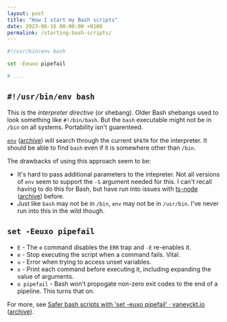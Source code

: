 ```yaml
---
layout: post
title: "How I start my Bash scripts"
date: 2023-06-16 00:00:00 +0100
permalink: /starting-bash-scripts/
---
```


```bash
#!/usr/bin/env bash

set -Eeuxo pipefail

# ...
```

## `#!/usr/bin/env bash`

This is the _interpreter directive_ (or shebang). 
Older Bash shebangs used to look something like `#!/bin/bash`.
But the `bash` executable might not be in `/bin` on all systems.
Portability isn't guarenteed.

[`env`](https://en.wikipedia.org/wiki/Env) ([archive](https://archive.ph/cklkn)) will search through the current `$PATH` for the interpreter.
It should be able to find `bash` even if it is somewhere other than `/bin`.

The drawbacks of using this approach seem to be:
- It's hard to pass additional parameters to the intepreter. Not all versions of `env` seem to support the `-S` argument needed for this. I can't recall having to do this for Bash, but have run into issues with [ts-node](https://typestrong.org/ts-node/docs/options) ([archive](https://archive.ph/d6Whp)) before.
- Just like `bash` may not be in `/bin`, `env` may not be in `/usr/bin`. I've never run into this in the wild though.

## `set -Eeuxo pipefail`

- `E` - The `e` command disables the `ERR` trap and `-E` re-enables it.
- `e` - Stop executing the script when a command fails. Vital.
- `u` - Error when trying to access unset variables.
- `x` - Print each command before executing it, including expanding the value of arguments.
- `o pipefail` - Bash won't propogate non-zero exit codes to the end of a pipeline. This turns that on.

For more, see [Safer bash scripts with 'set -euxo pipefail' · vaneyckt.io](https://vaneyckt.io/posts/safer_bash_scripts_with_set_euxo_pipefail/) ([archive](https://archive.ph/jkfkS)).